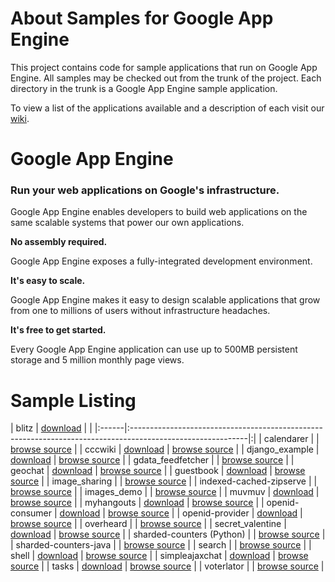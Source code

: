 # About Samples for Google App Engine #

This project contains code for sample applications that run on Google App Engine.  All samples may be checked out from the trunk of the project.  Each directory in the trunk is a Google App Engine sample application.

To view a list of the applications available and a description of each visit our [wiki](http://code.google.com/p/google-app-engine-samples/wiki/GoogleAppEngineSamples).

# Google App Engine #

### Run your web applications on Google's infrastructure. ###

Google App Engine enables developers to build web applications on the same scalable systems that power our own applications.

**No assembly required.**

Google App Engine exposes a fully-integrated development environment.


**It's easy to scale.**

Google App Engine makes it easy to design scalable applications that grow from one to millions of users without infrastructure headaches.


**It's free to get started.**

Every Google App Engine application can use up to 500MB persistent storage and 5 million monthly page views.

# Sample Listing #

| blitz | [download](http://code.google.com/p/google-app-engine-samples/downloads/detail?name=blitz.20080417.tar.gz) | |
|:------|:-----------------------------------------------------------------------------------------------------------|:|
| calendarer |                                                                                                            | [browse source](http://code.google.com/p/google-app-engine-samples/source/browse/trunk/calendarer) |
| cccwiki | [download](http://code.google.com/p/google-app-engine-samples/downloads/detail?name=cccwiki_20080409.tar.gz) | [browse source](http://code.google.com/p/google-app-engine-samples/source/browse/trunk/cccwiki) |
| django\_example | [download](http://code.google.com/p/google-app-engine-samples/downloads/detail?name=django_example_20080409.tar.gz) | [browse source](http://code.google.com/p/google-app-engine-samples/source/browse/trunk/django_example) |
| gdata\_feedfetcher |                                                                                                            | [browse source](http://code.google.com/p/google-app-engine-samples/source/browse/trunk/gdata_feedfetcher) |
| geochat | [download](http://code.google.com/p/google-app-engine-samples/downloads/detail?name=geochat_20080501.tar.gz) | [browse source](http://code.google.com/p/google-app-engine-samples/source/browse/trunk/geochat) |
| guestbook | [download](http://code.google.com/p/google-app-engine-samples/downloads/detail?name=guestbook_10312008.zip) | [browse source](http://code.google.com/p/google-app-engine-samples/source/browse/trunk/guestbook) |
| image\_sharing |                                                                                                            | [browse source](http://code.google.com/p/google-app-engine-samples/source/browse/trunk/image_sharing) |
| indexed-cached-zipserve |                                                                                                            | [browse source](http://code.google.com/p/google-app-engine-samples/source/browse/trunk/indexed-cached-zipserve) |
| images\_demo |                                                                                                            | [browse source](http://code.google.com/p/google-app-engine-samples/source/browse/trunk/images-demo) |
| muvmuv | [download](http://code.google.com/p/google-app-engine-samples/downloads/detail?name=muvmuv_20080409.tar.gz) | [browse source](http://code.google.com/p/google-app-engine-samples/source/browse/trunk/muvmuv) |
| myhangouts | [download](http://code.google.com/p/google-app-engine-samples/downloads/detail?name=myhangouts_20080409.tar.gz) | [browse source](http://code.google.com/p/google-app-engine-samples/source/browse/trunk/myhangouts) |
| openid-consumer | [download](http://code.google.com/p/google-app-engine-samples/downloads/detail?name=openid-consumer_20080704.tar.gz) | [browse source](http://code.google.com/p/google-app-engine-samples/source/browse/trunk/openid-consumer) |
| openid-provider | [download](http://code.google.com/p/google-app-engine-samples/downloads/detail?name=openid-provider_20080503.tar.gz) | [browse source](http://code.google.com/p/google-app-engine-samples/source/browse/trunk/openid-provider) |
| overheard |                                                                                                            | [browse source](http://code.google.com/p/google-app-engine-samples/source/browse/trunk/overheard) |
| secret\_valentine | [download](http://code.google.com/p/google-app-engine-samples/downloads/detail?name=secret_valentine_20080409.tar.gz) | [browse source](http://code.google.com/p/google-app-engine-samples/source/browse/trunk/secret_valentine) |
| sharded-counters (Python) |                                                                                                            | [browse source](http://code.google.com/p/google-app-engine-samples/source/browse/trunk/sharded-counters) |
| sharded-counters-java |                                                                                                            | [browse source](http://code.google.com/p/google-app-engine-samples/source/browse/trunk/sharded-counters-java) |
| search |                                                                                                            | [browse source](http://code.google.com/p/google-app-engine-samples/source/browse/trunk/search) |
| shell | [download](http://code.google.com/p/google-app-engine-samples/downloads/detail?name=shell_20091112.tar.gz) | [browse source](http://code.google.com/p/google-app-engine-samples/source/browse/trunk/shell) |
| simpleajaxchat | [download](http://code.google.com/p/google-app-engine-samples/downloads/detail?name=simpleajaxchat_10312008.zip) | [browse source](http://code.google.com/p/google-app-engine-samples/source/browse/trunk/simple-ajax-chat) |
| tasks | [download](http://code.google.com/p/google-app-engine-samples/downloads/detail?name=tasks_20080409.tar.gz) | [browse source](http://code.google.com/p/google-app-engine-samples/source/browse/trunk/tasks) |
| voterlator |                                                                                                            | [browse source](http://code.google.com/p/google-app-engine-samples/source/browse/trunk/voterlator) |